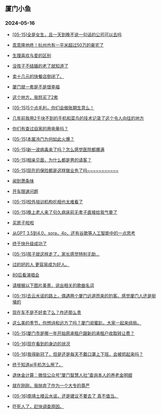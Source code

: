 ## 厦门小鱼 
### 2024-05-16

+ [[05-15]全是女生，且一天到晚不说一句话的公司可以去吗](http://bbs.xmfish.com/read-htm-tid-18190621.html)

+ [乖乖隆地咚！杭州也有一平米超过50万的豪宅了](http://bbs.xmfish.com/read-htm-tid-18190597.html)

+ [生理喜欢与爱的区别](http://bbs.xmfish.com/read-htm-tid-18190836.html)

+ [没孩子不结婚的老了就知道了](http://bbs.xmfish.com/read-htm-tid-18190794.html)

+ [卖十几元的快餐店倒闭了。](http://bbs.xmfish.com/read-htm-tid-18190868.html)

+ [厦门就一套是不是很幸福](http://bbs.xmfish.com/read-htm-tid-18190801.html)

+ [这个地方，我怒买了2套](http://bbs.xmfish.com/read-htm-tid-18190937.html)

+ [[05-15]5个点毛利，你们会做账期生意么！](http://bbs.xmfish.com/read-htm-tid-18190737.html)

+ [几年前我用2千块不到的手机和菜鸟的技术记录了这个令人向往的地方](http://bbs.xmfish.com/read-htm-tid-18190813.html)

+ [你们有查过自家的用电量吗？](http://bbs.xmfish.com/read-htm-tid-18190596.html)

+ [[05-15]本属冷门为何如此火爆？](http://bbs.xmfish.com/read-htm-tid-18190780.html)

+ [[05-15]​新一波病毒来了吗？怎么感觉医院都爆满](http://bbs.xmfish.com/read-htm-tid-18190926.html)

+ [[05-15]相亲见面，为什么都是男的请客？](http://bbs.xmfish.com/read-htm-tid-18190939.html)

+ [[05-15]现在的保险都是这样做业务了吗~~~~~~~~~~~](http://bbs.xmfish.com/read-htm-tid-18190910.html)

+ [闻到萧条味](http://bbs.xmfish.com/read-htm-tid-18191026.html)

+ [开车限速问题](http://bbs.xmfish.com/read-htm-tid-18190855.html)

+ [[05-15]校外培训机构吃相也太难看了](http://bbs.xmfish.com/read-htm-tid-18190979.html)

+ [[05-15]晚上老人来了句久病床前无孝子直接给我气晕了](http://bbs.xmfish.com/read-htm-tid-18191027.html)

+ [买房子啦啦](http://bbs.xmfish.com/read-htm-tid-18191073.html)

+ [从GPT 3.5到4.0，sora，4o，还有谷歌等人工智能中的一点思考](http://bbs.xmfish.com/read-htm-tid-18191063.html)

+ [终于快升级成功了](http://bbs.xmfish.com/read-htm-tid-18190994.html)

+ [[05-15]孩子就这样走了，家长感觉特别无助…](http://bbs.xmfish.com/read-htm-tid-18190975.html)

+ [过的好的人 更容易成为好人。](http://bbs.xmfish.com/read-htm-tid-18190992.html)

+ [80后看演唱会](http://bbs.xmfish.com/read-htm-tid-18191001.html)

+ [请根据以下图片美景，说出相关的歌曲名词](http://bbs.xmfish.com/read-htm-tid-18190980.html)

+ [[05-15]去云水谣的路上，偶遇两个厦门远道而来的钓客。感觉厦门人还是挺壕的](http://bbs.xmfish.com/read-htm-tid-18191050.html)

+ [现在车不是不好卖了么？咋还那么贵](http://bbs.xmfish.com/read-htm-tid-18191216.html)

+ [这么美的季节，你想诗和远方了吗？厦门闺蜜趴，大家一起来组局。](http://bbs.xmfish.com/read-htm-tid-18191072.html)

+ [[05-15]厦门市是哪一年开始原承租户跟新的承租户收取转让费？](http://bbs.xmfish.com/read-htm-tid-18191048.html)

+ [[05-16]现在看到的身边的状况](http://bbs.xmfish.com/read-htm-tid-18191146.html)

+ [[05-16]我得新冠了，但是还是每天不戴口罩上下班，会被抓起来吗？](http://bbs.xmfish.com/read-htm-tid-18191196.html)

+ [终于知道ai手机怎么用了。](http://bbs.xmfish.com/read-htm-tid-18191040.html)

+ [退休金计算：微信公众号“厦门智慧人社”查询本人的养老金明细](http://bbs.xmfish.com/read-htm-tid-18191339.html)

+ [就在刚刚，我抛弃了作为一个大专的尊严](http://bbs.xmfish.com/read-htm-tid-18191401.html)

+ [[05-16]南靖土楼云水谣，还是建议不要去了 真不值当。](http://bbs.xmfish.com/read-htm-tid-18191408.html)

+ [吓死人了，赶快调查原因。](http://bbs.xmfish.com/read-htm-tid-18191420.html)

